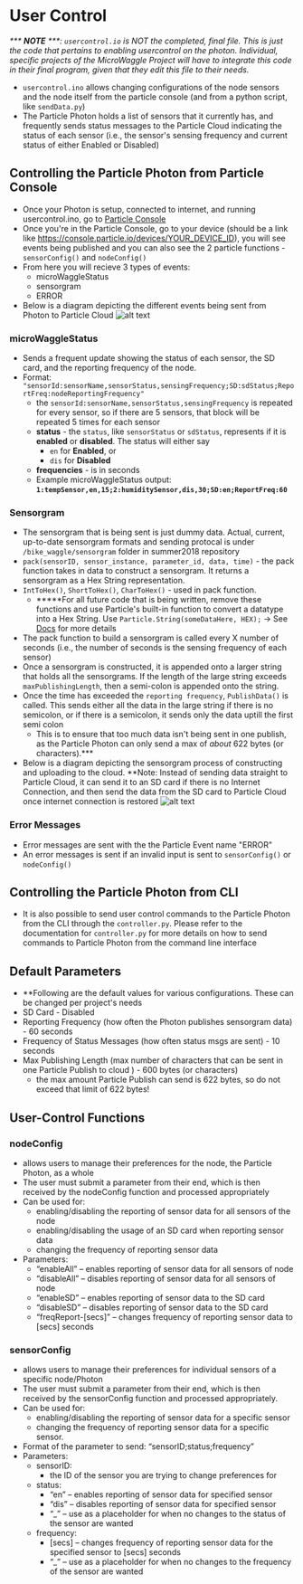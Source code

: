 # User Control
_*** **NOTE** ***:  `usercontrol.io` is NOT the completed, final file. This is just the code that pertains to enabling usercontrol on the photon. Individual, specific projects of the MicroWaggle Project will have to integrate this code in their final program, given that they edit this file to their needs._
- `usercontrol.ino` allows changing configurations of the node sensors and the node itself from the particle console (and from a python script, like `sendData.py`)
- The Particle Photon holds a list of sensors that it currently has, and frequently sends status messages to the Particle Cloud indicating the status of each sensor (i.e., the sensor's sensing frequency and current status of either Enabled or Disabled)

## Controlling the Particle Photon from Particle Console
- Once your Photon is setup, connected to internet, and running usercontrol.ino, go to [Particle Console](https://console.particle.io/)
- Once you're in the Particle Console, go to your device (should be a link like https://console.particle.io/devices/YOUR_DEVICE_ID), you will see events being published and you can also see the 2 particle functions - `sensorConfig()` and `nodeConfig()`
- From here you will recieve 3 types of events: 
    * microWaggleStatus
    * sensorgram
    * ERROR
- Below is a diagram depicting the different events being sent from Photon to Particle Cloud ![alt text](https://github.com/waggle-sensor/summer2018/blob/master/bike_waggle/controller/User%20Control%20Diagram.png "User Control Events")
### microWaggleStatus
* Sends a frequent update showing the status of each sensor, the SD card, and the reporting frequency of the node. 
* Format: `"sensorId:sensorName,sensorStatus,sensingFrequency;SD:sdStatus;ReportFreq:nodeReportingFrequency"`
    * the `sensorId:sensorName,sensorStatus,sensingFrequency` is repeated for every sensor, so if there are 5 sensors, that block will be repeated 5 times for each sensor
    * **status** - the `status`, like `sensorStatus` or `sdStatus`, represents if it is **enabled** or **disabled**. The status will either say 
        * `en` for **Enabled**, or 
        * `dis` for **Disabled**
    * **frequencies** - is in seconds
    * Example microWaggleStatus output: **`1:tempSensor,en,15;2:humiditySensor,dis,30;SD:en;ReportFreq:60`**
### Sensorgram
* The sensorgram that is being sent is just dummy data. Actual, current, up-to-date sensorgram formats and sending protocal is under `/bike_waggle/sensorgram` folder in summer2018 repository
* `pack(sensorID, sensor_instance, parameter_id, data, time)` - the pack function takes in data to construct a sensorgram. It returns a sensorgram as a Hex String representation.
* `IntToHex()`, `ShortToHex()`, `CharToHex()` - used in pack function. 
    * *****For all future code that is being written, remove these functions and use Particle's built-in function to convert a datatype into a Hex String. Use `Particle.String(someDataHere, HEX);` → See [Docs](https://docs.particle.io/reference/firmware/photon/#string-) for more details
* The pack function to build a sensorgram is called every X number of seconds (i.e., the number of seconds is the sensing frequency of each sensor)
* Once a sensorgram is constructed, it is appended onto a larger string that holds all the sensorgrams. If the length of the large string exceeds `maxPublishingLength`, then a semi-colon is appended onto the string.
* Once the time has exceeded the `reporting frequency`, `PublishData()` is called. This sends either all the data in the large string if there is no semicolon, or if there is a semicolon, it sends only the data uptill the first semi colon
    * This is to ensure that too much data isn't being sent in one publish, as the Particle Photon can only send a max of _about_ 622 bytes (or characters).***
* Below is a diagram depicting the sensorgram process of constructing and uploading to the cloud. **Note: Instead of sending data straight to Particle Cloud, it can send it to an SD card if there is no Internet Connection, and then send the data from the SD card to Particle Cloud once internet connection is restored
![alt text](https://github.com/waggle-sensor/summer2018/blob/master/bike_waggle/controller/Sensorgram%20Process.png "Sensorgram Process")

### Error Messages
- Error messages are sent with the the Particle Event name "ERROR"
- An error messages is sent if an invalid input is sent to `sensorConfig()` or `nodeConfig()`

## Controlling the Particle Photon from CLI
- It is also possible to send user control commands to the Particle Photon from the CLI through the `controller.py`. Please refer to the documentation for `controller.py` for more details on how to send commands to Particle Photon from the command line interface

## Default Parameters
- **Following are the default values for various configurations. These can be changed per project's needs
- SD Card - Disabled
- Reporting Frequency (how often the Photon publishes sensorgram data) - 60 seconds
- Frequency of Status Messages (how often status msgs are sent) - 10 seconds
- Max Publishing Length (max number of characters that can be sent in one Particle Publish to cloud ) - 600 bytes (or characters)
    * the max amount Particle Publish can send is 622 bytes, so do not exceed that limit of 622 bytes!

## User-Control Functions
### nodeConfig
- allows users to manage their preferences for the node, the Particle Photon, as a whole
- The user must submit a parameter from their end, which is then received by the nodeConfig function and processed appropriately
- Can be used for:
   * enabling/disabling the reporting of sensor data for all sensors of the node
   * enabling/disabling the usage of an SD card when reporting sensor data
   * changing the frequency of reporting sensor data
- Parameters:
   * “enableAll” – enables reporting of sensor data for all sensors of node
   * “disableAll” – disables reporting of sensor data for all sensors of node
   * “enableSD” – enables reporting of sensor data to the SD card
   * “disableSD” – disables reporting of sensor data to the SD card
   * “freqReport-[secs]” – changes frequency of reporting sensor data to [secs] seconds
### sensorConfig
- allows users to manage their preferences for individual sensors of a specific node/Photon
- The user must submit a parameter from their end, which is then received by the sensorConfig function and processed appropriately. 
- Can be used for:
   * enabling/disabling the reporting of sensor data for a specific sensor
   * changing the frequency of reporting sensor data for a specific sensor.
- Format of the parameter to send: “sensorID;status;frequency”
- Parameters:
   * sensorID:
      * the ID of the sensor you are trying to change preferences for
   * status:
      * “en” – enables reporting of sensor data for specified sensor
      * “dis” – disables reporting of sensor data for specified sensor
      * “_” – use as a placeholder for when no changes to the status of the sensor are wanted
   * frequency:
      * [secs] – changes frequency of reporting sensor data for the specified sensor to [secs] seconds
      * “_” – use as a placeholder for when no changes to the frequency of the sensor are wanted



      
